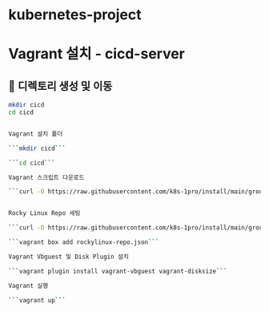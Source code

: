 # kubernetes-project

# Vagrant 설치 - cicd-server

## 📁 디렉토리 생성 및 이동

```bash
mkdir cicd
cd cicd


Vagrant 설치 폴더

```mkdir cicd```

```cd cicd```

Vagrant 스크립트 다운로드

```curl -O https://raw.githubusercontent.com/k8s-1pro/install/main/ground/cicd-server/vagrant-2.4.3/Vagrantfile```


Rocky Linux Repo 세팅

```curl -O https://raw.githubusercontent.com/k8s-1pro/install/main/ground/cicd-server/vagrant-2.4.3/rockylinux-repo.json```

```vagrant box add rockylinux-repo.json```

Vagrant Vbguest 및 Disk Plugin 설치 

```vagrant plugin install vagrant-vbguest vagrant-disksize```

Vagrant 실행

```vagrant up```



